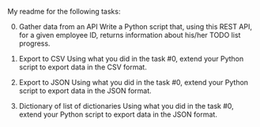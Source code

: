 My readme for the following tasks:

0. Gather data from an API
Write a Python script that, using this REST API, for a given employee ID, returns information about his/her TODO list progress.

1. Export to CSV
Using what you did in the task #0, extend your Python script to export data in the CSV format.

2. Export to JSON
Using what you did in the task #0, extend your Python script to export data in the JSON format.

3. Dictionary of list of dictionaries
Using what you did in the task #0, extend your Python script to export data in the JSON format.